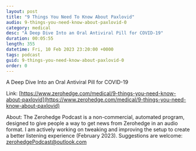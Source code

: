 ```yaml
---
layout: post
title: "9 Things You Need To Know About Paxlovid"
audio: 9-things-you-need-know-about-paxlovid-0
category: medical
desc: "A Deep Dive Into an Oral Antiviral Pill for COVID-19"
duration: 00:05:55
length: 355
datetime: Fri, 10 Feb 2023 23:20:00 +0000
tags: podcast
guid: 9-things-you-need-know-about-paxlovid-0
order: 0
---
```

A Deep Dive Into an Oral Antiviral Pill for COVID-19

Link: [https://www.zerohedge.com/medical/9-things-you-need-know-about-paxlovid](https://www.zerohedge.com/medical/9-things-you-need-know-about-paxlovid)

About: The Zerohedge Podcast is a non-commercial, automated program, designed to give people a way to get news from Zerohedge in an audio format.  I am actively working on tweaking and improving the setup to create a better listening experience (February 2023).  Suggestions are welcome: [zerohedgePodcast@outlook.com](mailto:zerohedgePodcast@outlook.com)
